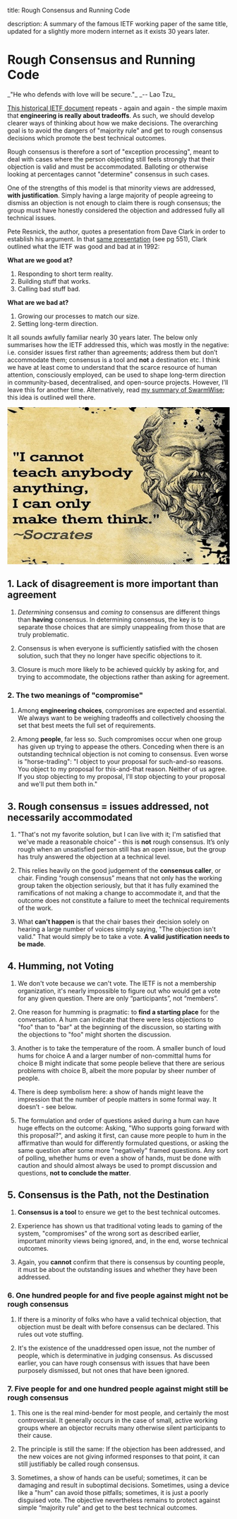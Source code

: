 title: Rough Consensus and Running Code

description: A summary of the famous IETF working paper of the same title, updated for a slightly more modern internet as it exists 30 years later.

# Rough Consensus and Running Code

<div markdown="1" class="center-quote">
_"He who defends with love will be secure."_  
_-- Lao Tzu_ 
</div> 

[This historical IETF document](https://tools.ietf.org/html/rfc7282) repeats - again and again - the simple maxim that **engineering is really about tradeoffs**. As such, we should develop clearer ways of thinking about how we make decisions. The overarching goal is to avoid the dangers of "majority rule" and get to rough consensus decisions which promote the best technical outcomes.

Rough consensus is therefore a sort of "exception processing", meant to deal with cases where the person objecting still feels strongly that their objection is valid and must be accommodated. Balloting or otherwise looking at percentages cannot "determine" consensus in such cases. 

One of the strengths of this model is that minority views are addressed, **with justification**. Simply having a large majority of people agreeing to dismiss an objection is not enough to claim there is rough consensus; the group must have honestly considered the objection and addressed fully all technical issues.

Pete Resnick, the author, quotes a presentation from Dave Clark in order to establish his argument. In that [same presentation](https://www.ietf.org/proceedings/24.pdf) (see pg 551), Clark outlined what the IETF was good and bad at in 1992:

**What are we good at?**  

1. ̄Responding to short term reality.   
2. Building stuff that works.  
3. Calling bad stuff bad.  

**What are we bad at?**  

1. Growing our processes to match our size.     
2. Setting long-term direction.  

It all sounds awfully familiar nearly 30 years later. The below only summarises how the IETF addressed this, which was mostly in the negative: i.e. consider issues first rather than agreements; address them but don’t accommodate them; consensus is a tool and **not** a destination etc. I think we have at least come to understand that the scarce resource of human attention, consciously employed, can be used to shape long-term direction in community-based, decentralised, and open-source projects. However, I’ll leave this for another time. Alternatively, read [my summary of SwarmWise](https://docs.google.com/document/d/12Qema_8hPWuzDhqb8Tim66QZleVFcMXkVWICyH4nIT8/edit?usp=sharing); this idea is outlined well there.

![The apology](./img/socratesapology.jpg)

## 1. Lack of disagreement is more important than agreement

1. _Determining_ consensus and _coming to_ consensus are different things than **having** consensus. In determining consensus, the key is to separate those choices that are simply unappealing from those that are truly problematic.  

2. Consensus is when everyone is sufficiently satisfied with the chosen solution, such that they no longer have specific objections to it.  

3. Closure is much more likely to be achieved quickly by asking for, and trying to accommodate, the objections rather than asking for agreement.  

### 2. The two meanings of "compromise"

1. Among **engineering choices**, compromises are expected and essential. We always want to be weighing tradeoffs and collectively choosing the set that best meets the full set of requirements.   

2. Among **people**, far less so. Such compromises occur when one group has given up trying to appease the others. Conceding when there is an outstanding technical objection is not coming to consensus. Even worse is "horse-trading": "I object to your proposal for such-and-so reasons. You object to my proposal for this-and-that reason. Neither of us agree. If you stop objecting to my proposal, I'll stop objecting to your proposal and we'll put them both in."  

## 3. Rough consensus = issues addressed, not necessarily accommodated  

1. "That's not my favorite solution, but I can live with it; I'm satisfied that we've made a reasonable choice" - this is **not** rough consensus. It’s only rough when an unsatisfied person still has an open issue, but the group has truly answered the objection at a technical level.

2. This relies heavily on the good judgement of the **consensus caller**, or chair. Finding “rough consensus” means that not only has the working group taken the objection seriously, but that it has fully examined the ramifications of not making a change to accommodate it, and that the outcome does not constitute a failure to meet the technical requirements of the work.

3. What **can't happen** is that the chair bases their decision solely on hearing a large number of voices simply saying, "The objection isn't valid."  That would simply be to take a vote. **A valid justification needs to be made**.

## 4. Humming, not Voting  

1. We don't vote because we can't vote. The IETF is not a membership organization, it's nearly impossible to figure out who would get a vote for any given question. There are only “participants”, not “members”. 

2. One reason for humming is pragmatic: to **find a starting place** for the conversation. A hum can indicate that there were less objections to "foo" than to "bar" at the beginning of the discussion, so starting with the objections to "foo" might shorten the discussion.

3. Another is to take the temperature of the room.  A smaller bunch of loud hums for choice A and a larger number of non-committal hums for choice B might indicate that some people believe that there are serious problems with choice B, albeit the more popular by sheer number of people.  

4. There is deep symbolism here: a show of hands might leave the impression that the number of people matters in some formal way. It doesn’t - see below.  

5. The formulation and order of questions asked during a hum can have huge effects on the outcome: Asking, "Who supports going forward with this proposal?", and asking it first, can cause more people to hum in the affirmative than would for differently formulated questions, or asking the same question after some more "negatively" framed questions. Any sort of polling, whether hums or even a show of hands, must be done with caution and should almost always be used to prompt discussion and questions, **not to conclude the matter**.

## 5. Consensus is the Path, not the Destination

1. **Consensus is a tool** to ensure we get to the best technical outcomes.

2. Experience has shown us that traditional voting leads to gaming of the system, "compromises" of the wrong sort as described earlier, important minority views being ignored, and, in the end, worse technical outcomes.

3. Again, you **cannot** confirm that there is consensus by counting people, it must be about the outstanding issues and whether they have been addressed.

### 6. One hundred people for and five people against might not be rough consensus  

1. If there is a minority of folks who have a valid technical objection, that objection must be dealt with before consensus can be declared. This rules out vote stuffing.

2. It's the existence of the unaddressed open issue, not the number of people, which is determinative in judging consensus.  As discussed earlier, you can have rough consensus with issues that have been purposely dismissed, but not ones that have been ignored.

### 7. Five people for and one hundred people against might still be rough consensus

1. This one is the real mind-bender for most people, and certainly the most controversial. It generally occurs in the case of small, active working groups where an objector recruits many otherwise silent participants to their cause.

2. The principle is still the same: If the objection has been addressed, and the new voices are not giving informed responses to that point, it can still justifiably be called rough consensus.  

3. Sometimes, a show of hands can be useful; sometimes, it can be damaging and result in suboptimal decisions.  Sometimes, using a device like a "hum" can avoid those pitfalls; sometimes, it is just a poorly disguised vote. The objective nevertheless remains to protect against simple “majority rule” and get to the best technical outcomes.
